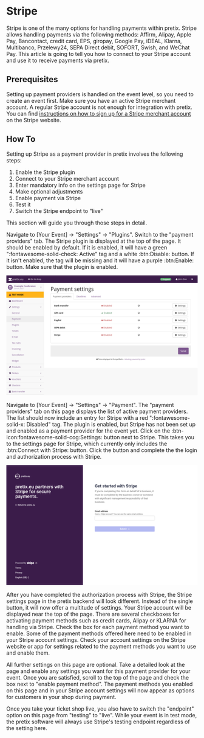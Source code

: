 # Stripe

Stripe is one of the many options for handling payments within pretix. 
Stripe allows handling payments via the following methods: 
Affirm, Alipay, Apple Pay, Bancontact, credit card, EPS, giropay, Google Pay, iDEAL, Klarna, Multibanco, Przelewy24, SEPA Direct debit, SOFORT, Swish, and WeChat Pay. 
This article is going to tell you how to connect to your Stripe account and use it to receive payments via pretix. 

## Prerequisites

Setting up payment providers is handled on the event level, so you need to create an event first. 
Make sure you have an active Stripe merchant account. 
A regular Stripe account is not enough for integration with pretix. 
You can find [instructions on how to sign up for a Stripe merchant account](https://stripe.com/resources/more/how-to-get-a-merchant-account) on the Stripe website. 

## How To 

Setting up Stripe as a payment provider in pretix involves the following steps: 

 1. Enable the Stripe plugin 
 2. Connect to your Stripe merchant account 
 3. Enter mandatory info on the settings page for Stripe
 4. Make optional adjustments
 5. Enable payment via Stripe
 6. Test it 
 7. Switch the Stripe endpoint to "live" 

This section will guide you through those steps in detail. 

Navigate to [Your Event] → "Settings" → "Plugins". 
Switch to the "payment providers" tab. 
The Stripe plugin is displayed at the top of the page. 
It should be enabled by default. 
If it is enabled, it will have a green ":fontawesome-solid-check: Active" tag and a white :btn:Disable: button. 
If it isn't enabled, the tag will be missing and it will have a purple :btn:Enable: button. 
Make sure that the plugin is enabled. 

![Payment settings page. The "payment providers" tab is open, showing a list with the following entries: bank transfer, gift card, PayPal, SEPA debit and Stripe; gift card is enabled and all other entries are disabled. All entires have 'settings' buttons next to them.](../../assets/screens/payment-providers/payment-settings.png "Payment settings" )

Navigate to [Your Event] → "Settings" → "Payment". 
The "payment providers" tab on this page displays the list of active payment providers. 
The list should now include an entry for Stripe with a red ":fontawesome-solid-x: Disabled" tag. 
The plugin is enabled, but Stripe has not been set up and enabled as a payment provider for the event yet. 
Click on the :btn-icon:fontawesome-solid-cog:Settings: button next to Stripe. 
This takes you to the settings page for Stripe, which currently only includes the :btn:Connect with Stripe: button. 
Click the button and complete the the login and authorization process with Stripe. 

![Stripe website with the pretix logo on the left, telling you that 'pretix.eu partners with Stripe for secure payments' and a dialog on the right telling you to 'Get started with stripe'. You can enter the email address for your Stripe account below.](../../assets/screens/payment-providers/stripe-connect-account.png "Connecting to Stripe" )

After you have completed the authorization process with Stripe, the Stripe settings page in the pretix backend will look different. 
Instead of the single button, it will now offer a multitude of settings. 
Your Stripe account will be displayed near the top of the page. 
There are several checkboxes for activating payment methods such as credit cards, Alipay or KLARNA for handling via Stripe. 
Check the box for each payment method you want to enable. 
Some of the payment methods offered here need to be enabled in your Stripe account settings. 
Check your account settings on the Stripe website or app for settings related to the payment methods you want to use and enable them. 

All further settings on this page are optional. 
Take a detailed look at the page and enable any settings you want for this payment provider for your event. 
Once you are satisfied, scroll to the top of the page and check the box next to "enable payment method". 
The payment methods you enabled on this page and in your Stripe account settings will now appear as options for customers in your shop during payment. 

Once you take your ticket shop live, you also have to switch the "endpoint" option on this page from "testing" to "live". 
While your event is in test mode, the pretix software will always use Stripe's testing endpoint regardless of the setting here. 